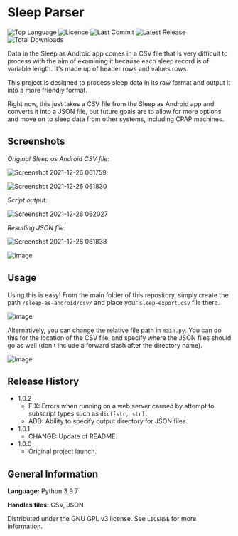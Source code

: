 # Sleep Parser
![Top Language](https://img.shields.io/github/languages/top/GwynHannay/sleep-parser)
![Licence](https://img.shields.io/github/license/GwynHannay/sleep-parser)
![Last Commit](https://img.shields.io/github/last-commit/GwynHannay/sleep-parser)
![Latest Release](https://img.shields.io/github/v/release/GwynHannay/sleep-parser)
![Total Downloads](https://img.shields.io/github/downloads/GwynHannay/sleep-parser/total)

Data in the Sleep as Android app comes in a CSV file that is very difficult to process with the aim of examining it because each sleep record is of variable length. It's made up of header rows and values rows.

This project is designed to process sleep data in its raw format and output it into a more friendly format.

Right now, this just takes a CSV file from the Sleep as Android app and converts it into a JSON file, but future goals are to allow for more options and move on to sleep data from other systems, including CPAP machines.

## Screenshots

_Original Sleep as Android CSV file:_

![Screenshot 2021-12-26 061759](https://user-images.githubusercontent.com/8345824/147394570-478f1101-c38f-4848-8f9b-4375c1f4519f.png)

![Screenshot 2021-12-26 061830](https://user-images.githubusercontent.com/8345824/147394598-552ac2f0-995e-4c9e-af16-b165f844764a.png)

_Script output:_

![Screenshot 2021-12-26 062027](https://user-images.githubusercontent.com/8345824/147394613-7ad206b4-5ebd-4eb9-b874-7f8f223d640f.png)

_Resulting JSON file:_

![Screenshot 2021-12-26 061838](https://user-images.githubusercontent.com/8345824/147394626-43edf7bf-4f0e-4740-81e0-e597369ac15a.png)

![image](https://user-images.githubusercontent.com/8345824/147508151-0ae09139-b077-43f2-9847-fc5520f694c8.png)

## Usage

Using this is easy! From the main folder of this repository, simply create the path ``/sleep-as-android/csv/`` and place your ``sleep-export.csv`` file there.

![image](https://user-images.githubusercontent.com/8345824/147394736-d648f4a6-b686-4da8-ad2a-02ef9ecf518e.png)

Alternatively, you can change the relative file path in ``main.py``. You can do this for the location of the CSV file, and specify where the JSON files should go as well (don't include a forward slash after the directory name).

![image](https://user-images.githubusercontent.com/8345824/147508805-0a2c6d10-c7fa-4ef0-a51c-cb1c57627e88.png)

## Release History

* 1.0.2
    * FIX: Errors when running on a web server caused by attempt to subscript types such as `dict[str, str].`
    * ADD: Ability to specify output directory for JSON files.
* 1.0.1
    * CHANGE: Update of README.
* 1.0.0
    * Original project launch.

## General Information

**Language:** Python 3.9.7

**Handles files:** CSV, JSON

Distributed under the GNU GPL v3 license. See ``LICENSE`` for more information.
